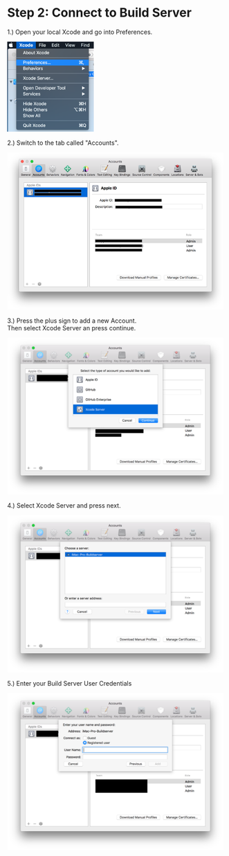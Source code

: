 # Step 2: Connect to Build Server

1.) Open your local Xcode and go into Preferences.

<img src="images/Step1/0-Preferences.png" width="200">

2.) Switch to the tab called "Accounts".

<img src="images/Step1/1-AccountList.png" width="500">

3.) Press the plus sign to add a new Account. <br> Then select Xcode Server an press continue.

<img src="images/Step1/2-SelectAccountType.png" width="500">

4.) Select Xcode Server and press next.

<img src="images/Step1/3-SelectServer.png" width="500">

5.) Enter your Build Server User Credentials

<img src="images/Step1/4-AddCredentials.png" width="500">